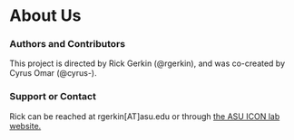 # About Us

### Authors and Contributors
This project is directed by Rick Gerkin (@rgerkin), and was co-created by Cyrus Omar (@cyrus-).  
### Support or Contact
Rick can be reached at rgerkin[AT]asu.edu or through [the ASU ICON lab website.](http://iconlab.asu.edu)
